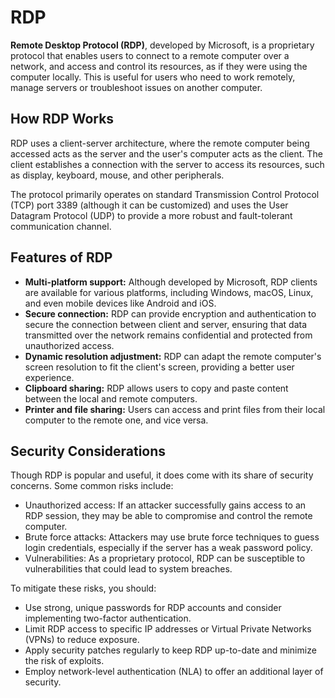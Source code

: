 # RDP

**Remote Desktop Protocol (RDP)**, developed by Microsoft, is a proprietary protocol that enables users to connect to a remote computer over a network, and access and control its resources, as if they were using the computer locally. This is useful for users who need to work remotely, manage servers or troubleshoot issues on another computer.

## How RDP Works

RDP uses a client-server architecture, where the remote computer being accessed acts as the server and the user's computer acts as the client. The client establishes a connection with the server to access its resources, such as display, keyboard, mouse, and other peripherals.

The protocol primarily operates on standard Transmission Control Protocol (TCP) port 3389 (although it can be customized) and uses the User Datagram Protocol (UDP) to provide a more robust and fault-tolerant communication channel.

## Features of RDP

- **Multi-platform support:** Although developed by Microsoft, RDP clients are available for various platforms, including Windows, macOS, Linux, and even mobile devices like Android and iOS.
- **Secure connection:** RDP can provide encryption and authentication to secure the connection between client and server, ensuring that data transmitted over the network remains confidential and protected from unauthorized access.
- **Dynamic resolution adjustment:** RDP can adapt the remote computer's screen resolution to fit the client's screen, providing a better user experience.
- **Clipboard sharing:** RDP allows users to copy and paste content between the local and remote computers.
- **Printer and file sharing:** Users can access and print files from their local computer to the remote one, and vice versa.

## Security Considerations

Though RDP is popular and useful, it does come with its share of security concerns. Some common risks include:

- Unauthorized access: If an attacker successfully gains access to an RDP session, they may be able to compromise and control the remote computer.
- Brute force attacks: Attackers may use brute force techniques to guess login credentials, especially if the server has a weak password policy.
- Vulnerabilities: As a proprietary protocol, RDP can be susceptible to vulnerabilities that could lead to system breaches.

To mitigate these risks, you should:

- Use strong, unique passwords for RDP accounts and consider implementing two-factor authentication.
- Limit RDP access to specific IP addresses or Virtual Private Networks (VPNs) to reduce exposure.
- Apply security patches regularly to keep RDP up-to-date and minimize the risk of exploits.
- Employ network-level authentication (NLA) to offer an additional layer of security.
